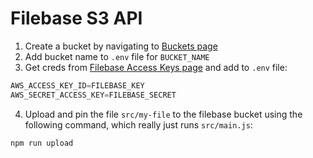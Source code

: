 # Filebase S3 API

1. Create a bucket by navigating to [Buckets page](https://console.filebase.com/buckets)
2. Add bucket name to `.env` file for `BUCKET_NAME`
3. Get creds from  [Filebase Access Keys page](https://console.filebase.com/keys) and add to `.env` file:

```js
AWS_ACCESS_KEY_ID=FILEBASE_KEY
AWS_SECRET_ACCESS_KEY=FILEBASE_SECRET
```

4. Upload and pin the file `src/my-file` to the filebase bucket using the following command, which really just runs `src/main.js`:

```shell
npm run upload
```
